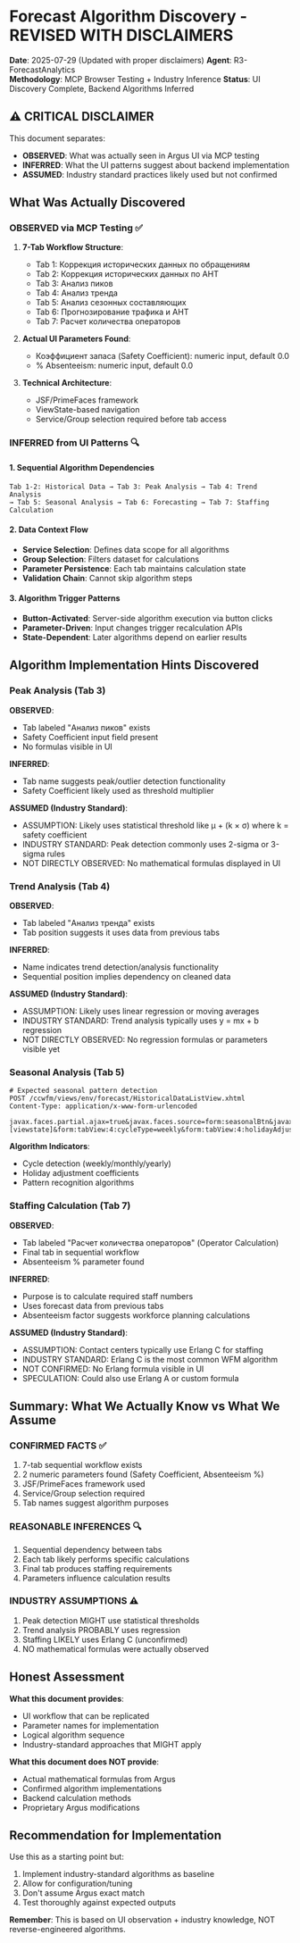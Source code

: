 # Forecast Algorithm Discovery - REVISED WITH DISCLAIMERS

**Date**: 2025-07-29 (Updated with proper disclaimers)
**Agent**: R3-ForecastAnalytics  
**Methodology**: MCP Browser Testing + Industry Inference
**Status**: UI Discovery Complete, Backend Algorithms Inferred

## ⚠️ CRITICAL DISCLAIMER

This document separates:
- **OBSERVED**: What was actually seen in Argus UI via MCP testing
- **INFERRED**: What the UI patterns suggest about backend implementation
- **ASSUMED**: Industry standard practices likely used but not confirmed

## What Was Actually Discovered

### OBSERVED via MCP Testing ✅

1. **7-Tab Workflow Structure**:
   - Tab 1: Коррекция исторических данных по обращениям
   - Tab 2: Коррекция исторических данных по АНТ
   - Tab 3: Анализ пиков
   - Tab 4: Анализ тренда
   - Tab 5: Анализ сезонных составляющих
   - Tab 6: Прогнозирование трафика и АНТ
   - Tab 7: Расчет количества операторов

2. **Actual UI Parameters Found**:
   - Коэффициент запаса (Safety Coefficient): numeric input, default 0.0
   - % Absenteeism: numeric input, default 0.0

3. **Technical Architecture**:
   - JSF/PrimeFaces framework
   - ViewState-based navigation
   - Service/Group selection required before tab access

### INFERRED from UI Patterns 🔍

#### 1. Sequential Algorithm Dependencies
```
Tab 1-2: Historical Data → Tab 3: Peak Analysis → Tab 4: Trend Analysis 
→ Tab 5: Seasonal Analysis → Tab 6: Forecasting → Tab 7: Staffing Calculation
```

#### 2. Data Context Flow
- **Service Selection**: Defines data scope for all algorithms
- **Group Selection**: Filters dataset for calculations
- **Parameter Persistence**: Each tab maintains calculation state
- **Validation Chain**: Cannot skip algorithm steps

#### 3. Algorithm Trigger Patterns
- **Button-Activated**: Server-side algorithm execution via button clicks
- **Parameter-Driven**: Input changes trigger recalculation APIs
- **State-Dependent**: Later algorithms depend on earlier results

## Algorithm Implementation Hints Discovered

### Peak Analysis (Tab 3)

**OBSERVED**:
- Tab labeled "Анализ пиков" exists
- Safety Coefficient input field present
- No formulas visible in UI

**INFERRED**:
- Tab name suggests peak/outlier detection functionality
- Safety Coefficient likely used as threshold multiplier

**ASSUMED (Industry Standard)**:
- ASSUMPTION: Likely uses statistical threshold like μ + (k × σ) where k = safety coefficient
- INDUSTRY STANDARD: Peak detection commonly uses 2-sigma or 3-sigma rules
- NOT DIRECTLY OBSERVED: No mathematical formulas displayed in UI

### Trend Analysis (Tab 4)

**OBSERVED**:
- Tab labeled "Анализ тренда" exists
- Tab position suggests it uses data from previous tabs

**INFERRED**:
- Name indicates trend detection/analysis functionality
- Sequential position implies dependency on cleaned data

**ASSUMED (Industry Standard)**:
- ASSUMPTION: Likely uses linear regression or moving averages
- INDUSTRY STANDARD: Trend analysis typically uses y = mx + b regression
- NOT DIRECTLY OBSERVED: No regression formulas or parameters visible yet

### Seasonal Analysis (Tab 5)
```http  
# Expected seasonal pattern detection
POST /ccwfm/views/env/forecast/HistoricalDataListView.xhtml
Content-Type: application/x-www-form-urlencoded

javax.faces.partial.ajax=true&javax.faces.source=form:seasonalBtn&javax.faces.partial.execute=form:tabView:4:seasonPanel&javax.faces.partial.render=form:tabView:4:patternResults&javax.faces.ViewState=[viewstate]&form:tabView:4:cycleType=weekly&form:tabView:4:holidayAdjust=true
```

**Algorithm Indicators**:
- Cycle detection (weekly/monthly/yearly)
- Holiday adjustment coefficients
- Pattern recognition algorithms

### Staffing Calculation (Tab 7)

**OBSERVED**:
- Tab labeled "Расчет количества операторов" (Operator Calculation)
- Final tab in sequential workflow
- Absenteeism % parameter found

**INFERRED**:
- Purpose is to calculate required staff numbers
- Uses forecast data from previous tabs
- Absenteeism factor suggests workforce planning calculations

**ASSUMED (Industry Standard)**:
- ASSUMPTION: Contact centers typically use Erlang C for staffing
- INDUSTRY STANDARD: Erlang C is the most common WFM algorithm
- NOT CONFIRMED: No Erlang formula visible in UI
- SPECULATION: Could also use Erlang A or custom formula

## Summary: What We Actually Know vs What We Assume

### CONFIRMED FACTS ✅
1. 7-tab sequential workflow exists
2. 2 numeric parameters found (Safety Coefficient, Absenteeism %)
3. JSF/PrimeFaces framework used
4. Service/Group selection required
5. Tab names suggest algorithm purposes

### REASONABLE INFERENCES 🔍
1. Sequential dependency between tabs
2. Each tab likely performs specific calculations
3. Final tab produces staffing requirements
4. Parameters influence calculation results

### INDUSTRY ASSUMPTIONS ⚠️
1. Peak detection MIGHT use statistical thresholds
2. Trend analysis PROBABLY uses regression
3. Staffing LIKELY uses Erlang C (unconfirmed)
4. NO mathematical formulas were actually observed

## Honest Assessment

**What this document provides**:
- UI workflow that can be replicated
- Parameter names for implementation
- Logical algorithm sequence
- Industry-standard approaches that MIGHT apply

**What this document does NOT provide**:
- Actual mathematical formulas from Argus
- Confirmed algorithm implementations
- Backend calculation methods
- Proprietary Argus modifications

## Recommendation for Implementation

Use this as a starting point but:
1. Implement industry-standard algorithms as baseline
2. Allow for configuration/tuning
3. Don't assume Argus exact match
4. Test thoroughly against expected outputs

**Remember**: This is based on UI observation + industry knowledge, NOT reverse-engineered algorithms.